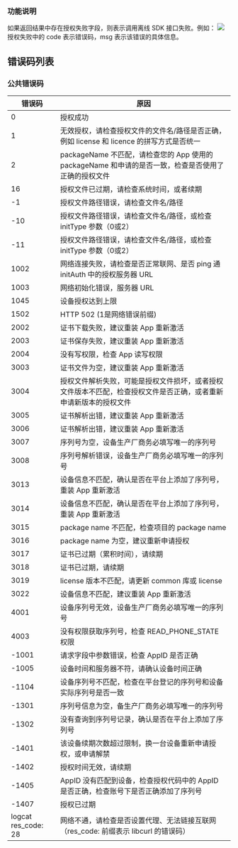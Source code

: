 ### 功能说明
如果返回结果中存在授权失败字段，则表示调用离线 SDK 接口失败。例如：
![](https://main.qcloudimg.com/raw/a1709b272388e0c62247d7911c98f194.png)
授权失败中的 code 表示错误码，msg 表示该错误的具体信息。

## 错误码列表
### 公共错误码
| 错误码              | 原因                                                         |
| ------------------- | ------------------------------------------------------------ |
| 0                   | 授权成功                                                     |
| 1                   | 无效授权，请检查授权文件的文件名/路径是否正确，例如 license 和 licence 的拼写方式是否统一 |
| 2                   | packageName 不匹配，请检查您的 App 使用的 packageName 和申请的是否一致，检查是否使用了正确的授权文件 |
| 16                  | 授权文件已过期，请检查系统时间，或者续期                     |
| -1                  | 授权文件路径错误，请检查文件名/路径                          |
| -10                 | 授权文件路径错误，请检查文件名/路径，或检查 initType 参数（0或2） |
| -11                 | 授权文件路径错误，请检查文件名/路径，或检查 initType 参数（0或2） |
| 1002                | 网络连接失败，请检查是否正常联网、是否 ping 通 initAuth 中的授权服务器 URL |
| 1003                | 网络初始化错误，服务器 URL                                    |
| 1045                | 设备授权达到上限                                             |
| 1502                | HTTP 502 (1是网络错误前缀)                                   |
| 2002                | 证书下载失败，建议重装 App 重新激活                            |
| 2003                | 证书保存失败，建议重装 App 重新激活                            |
| 2004                | 没有写权限，检查 App 读写权限                                  |
| 3003                | 证书文件为空，建议重装 App 重新激活                            |
| 3004                | 授权文件解析失败，可能是授权文件损坏，或者授权文件版本不匹配，检查授权文件是否正确，或者重新申请新版本的授权文件 |
| 3005                | 证书解析出错，建议重装 App 重新激活                            |
| 3006                | 证书解析出错，建议重装 App 重新激活                            |
| 3007                | 序列号为空，设备生产厂商务必填写唯一的序列号                 |
| 3008                | 序列号解析错误，设备生产厂商务必填写唯一的序列号             |
| 3013                | 设备信息不匹配，确认是否在平台上添加了序列号，重装 App 重新激活 |
| 3014                | 设备信息不匹配，确认是否在平台上添加了序列号，重装 App 重新激活 |
| 3015                | package name 不匹配，检查项目的 package name                   |
| 3016                | package name 为空，建议重新申请授权                           |
| 3017                | 证书已过期（累积时间），请续期                               |
| 3018                | 证书已过期，请续期                                           |
| 3019                | license 版本不匹配，请更新 common 库或 license                   |
| 3022                | 设备信息不匹配，建议重装 App 重新激活                          |
| 4001                | 设备序列号无效，设备生产厂商务必填写唯一的序列号             |
| 4003                | 没有权限获取序列号，检查 READ_PHONE_STATE 权限                 |
| -1001               | 请求字段中参数错误，检查 AppID 是否正确                        |
| -1005               | 设备时间和服务器不符，请确认设备时间正确                     |
| -1104               | 设备序列号不匹配，检查在平台登记的序列号和设备实际序列号是否一致 |
| -1301               | 序列号信息为空，备生产厂商务必填写唯一的序列号               |
| -1302               | 没有查询到序列号记录，确认是否在平台上添加了序列号           |
| -1401               | 该设备续期次数超过限制，换一台设备重新申请授权，或申请解禁   |
| -1402               | 授权时间无效，请续期                                         |
| -1405               | AppID 没有匹配到设备，检查授权代码中的 AppID 是否正确，检查账号下是否正确添加了序列号 |
| -1407               | 授权已过期                                                   |
| logcat res_code: 28 | 网络不通，请检查是否设置代理、无法链接互联网 （res_code: 前缀表示 libcurl 的错误码）|
